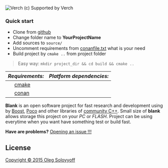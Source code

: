 ![Verch](https://tw-webserver1.teamworkpm.net/sites/verch/images/4FAEEB4AB5BE8E6C288E0D3EACB1D0E7.png)
(c) Supported by Verch

### Quick start
* Clone from [github](https://github.com/osolovyoff/blank.git)
* Change folder name to __YourProjectName__
* Add sources to ```source/```
* Uncomment requirements from [conanfile.txt](conanfile.txt) what is your need
* Build project by ```cmake ..``` from project folder

> Easy way: ```mkdir project_dir && cd build && cmake ..```

|_Requirements:_|_Platform dependencies:_|
|---|---|
|<img src="https://dashboard.snapcraft.io/site_media/appmedia/2019/06/CMake_Mark.png" width="16" height="16"> [cmake](https://cmake.org)||
|<img src="https://avatars0.githubusercontent.com/u/15212165?s=200&v=4" width="16" height="16"> [conan](https://conan.io/)||


__Blank__ is an open software project for fast research and development using by [Boost](http://www.boost.org), [Poco](https://pocoproject.org) and other libraries of [community C++](http://www.cplusplus.com). Small size of __blank__ allows storage this project on your _PC_ or _FLASH_. Project can be using everytime when you want have something test or build fast.

__Have are problems?__ [Opening an issue !!!](https://github.com/osolovyoff/blank/issues/new)

## License
[ Copyright © 2015 Oleg Solovyoff](https://github.com/osolovyoff/blank/blob/master/LICENSE)
